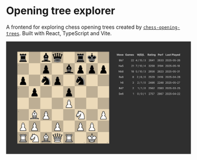 # Opening tree explorer

A frontend for exploring chess opening trees created by [`chess-opening-trees`](https://github.com/isofarro/chess-opening-trees). Built with React, TypeScript and Vite.

![Tree Explorer screenshot](/public/opening-tree-explorer.png)
